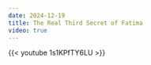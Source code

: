 ```yaml
---
date: 2024-12-19
title: The Real Third Secret of Fatima
video: true
---
```



{{< youtube 1s1KPfTY6LU >}}
